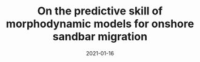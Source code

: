---
title: "On the predictive skill of morphodynamic models for onshore sandbar migration"
collection: publications
permalink: /publication/forthcoming-civilian-targeting
date: 2021-01-16
venue: 'Earth Surface Processes and Landforms'
paperurl: '/files/pdf/research/esp.5079.pdf'
link: 'https://onlinelibrary.wiley.com/journal/10969837'
citation: 'Hewageegana VH, Canestrelli A. On the predictive skill of morphodynamic models for onshore
sandbar migration. Earth Surf. Process. Landforms. 2021;1–23. https://doi.org/10.1002/esp.5079'
---